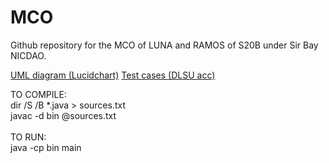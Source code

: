 # MCO

 Github repository for the MCO of LUNA and RAMOS of S20B under Sir Bay NICDAO.

 <a href= "https://lucid.app/lucidchart/c62a1760-2b3b-4088-a15f-5f7ef016773d/edit?page=5l3mA38qXu4-&invitationId=inv_5460cf21-d470-4085-840b-668d3c5f951e#">UML diagram (Lucidchart)</a>
<a href = "https://docs.google.com/spreadsheets/d/1ZgZO-ZBFbaDMF5lcUu7W8_c1mmy8_Aj-C2jdmMo7NCA/edit?usp=sharing">Test cases (DLSU acc)</a>

<p>
 TO COMPILE:<br>
dir /S /B *.java > sources.txt<br>
javac -d bin @sources.txt<br>
<br>
TO RUN:<br>
java -cp bin main
</p>

